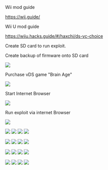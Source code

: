 
Wii mod guide

https://wii.guide/

Wii U mod guide

https://wiiu.hacks.guide/#/haxchi/ds-vc-choice


Create SD card to run exploit.

Create backup of firmware onto SD card

![](/docs/20210325_162953.jpg)

Purchase vDS game "Brain Age"

![](/docs/20210325_164019.jpg)

Start Internet Browser

![](/docs/20210325_164038.jpg)

Run exploit via internet Browser

![](/docs/20210325_164237.jpg)

![](/docs/20210325_164255.jpg)
![](/docs/20210325_164307.jpg)
![](/docs/20210325_164320.jpg)
![](/docs/20210325_164426.jpg)

![](/docs/20210325_164616.jpg)
![](/docs/20210325_164946.jpg)
![](/docs/20210325_165010.jpg)
![](/docs/20210325_165020.jpg)


![](/docs/20210325_165109.jpg)
![](/docs/20210325_165219.jpg)
![](/docs/20210325_165244.jpg)
![](/docs/20210325_165304.jpg)


![](/docs/20210325_165700.jpg)
![](/docs/20210325_170812.jpg)
![](/docs/20210325_170901.jpg)
![](/docs/20210325_171032.jpg)

